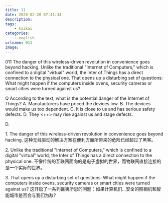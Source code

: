 ```yaml
---
title: 11
date: 2020-02-20 07:41:34
description:
tags:
	- kaikai
categories:
	- english
urlname: 011
image:
---
```

<span id="inline-yellow">011</span>
The danger of this wireless-driven revolution in convenience goes beyond hacking. Unlike the traditional "Internet of Computers," which is confined to a digital "virtual" world, the Inter of Things has a direct connection to the physical one. That opens up a disturbing set of questions: What might happen if the computers inside ovens, security cameras or smart cities were turned against us?


<span id="inline-blue">Q</span>
According to the text, what is the potential danger of the Internet of Things?
A. Manufacturers have priced the devices low.
B. The devices would make us too dependent.
C. It is close to us and has serious safety defects.
D. <span id="inline-yellow"></span>They <++> may rise against us and stage defects.
<!--more-->
D.


<span id="inline-toc">1.</span>
The danger of this wireless-driven revolution in convenience goes beyond hacking.
这种无线驱动的解决方案在便利方面所带来的危险已经超过了黑客。

<span id="inline-toc">2.</span>
 Unlike the traditional "Internet of Computers," which is confined to a digital "virtual" world, the Inter of Things has a direct connection to the physical one.
不像传统的互联网面向的是电子虚拟的世界，而物联网直接连接的是一个实际的世界。

<span id="inline-toc">3.</span>
That opens up a disturbing set of questions: What might happen if the computers inside ovens, security cameras or smart cities were turned against us?
这开启了一系列匪夷所思的问题：如果计算机们...安全的照相机和智能城市是否会与我们为敌?
